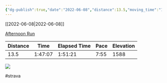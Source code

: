 ```yaml
---
{"dg-publish":true,"date":"2022-06-08","distance":13.5,"moving_time":"1:47:07","elapsed_time":"1:51:21","pace":"7:55","total_elevation_gain":1588,"url":"https://www.strava.com/activities/7277702750","permalink":"/01-personal/strava/2022-06-08-afternoon-run/","dgPassFrontmatter":true}
---
```



[[2022-06-08\|2022-06-08]]

[Afternoon Run](https://www.strava.com/activities/7277702750)

| Distance | Time    | Elapsed Time | Pace | Elevation |
| -------- | ------- | ------------ | ---- | --------- |
| 13.5     | 1:47:07 | 1:51:21      | 7:55 | 1588      |



    
![](https://dgtzuqphqg23d.cloudfront.net/qJnb5kxWqT-z2bZNOLgsELUuFdxbVrTgNvojQ5itUgA-768x576.jpg)

    

#strava
